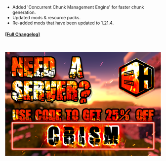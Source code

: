 




- Added 'Concurrent Chunk Management Engine' for faster chunk generation.
- Updated mods & resource packs.
- Re-added mods that have been updated to 1.21.4.

#### **[[Full Changelog]](https://wiki.crismpack.net/modpacks/breakneck/changelog/1.21.4#v4.4.0)**

<br>

[![BisectHosting Banner](https://raw.githubusercontent.com/CrismPack/CDN/refs/heads/main/desc/breakneck/bh.png)](https://bisecthosting.com/CRISM)
